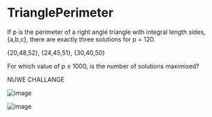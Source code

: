 # TrianglePerimeter
If p is the perimeter of a right angle triangle with integral length sides, {a,b,c}, there are exactly three solutions for p = 120.

{20,48,52}, {24,45,51}, {30,40,50}

For which value of p ≤ 1000, is the number of solutions maximised?

NUWE CHALLANGE

![image](https://user-images.githubusercontent.com/19478700/167947383-ea3fafb7-2657-4fc2-bc2d-9c55084dc064.png)

![image](https://user-images.githubusercontent.com/19478700/167947436-116c6879-6ba4-4e24-84ba-437ee3b2ada8.png)

